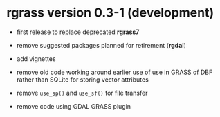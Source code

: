 # **rgrass** version 0.3-1 (development)

- first release to replace deprecated **rgrass7**

- remove suggested packages planned for retirement (**rgdal**)

- add vignettes

- remove old code working around earlier use of use in GRASS of DBF rather than SQLite for storing vector attributes

- remove `use_sp()` and `use_sf()` for file transfer

- remove code using GDAL GRASS plugin
